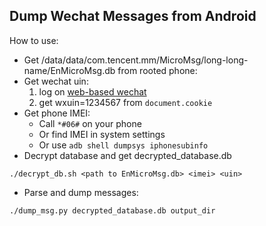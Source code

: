 ## Dump Wechat Messages from Android

How to use:

+ Get /data/data/com.tencent.mm/MicroMsg/long-long-name/EnMicroMsg.db from rooted phone:
+ Get wechat uin:
	1. log on [web-based wechat](https://wx.qq.com)
	2. get wxuin=1234567 from `document.cookie`
+ Get phone IMEI:
	+ Call `*#06#` on your phone
	+ Or find IMEI in system settings
	+ Or use `adb shell dumpsys iphonesubinfo`
+ Decrypt database and get decrypted_database.db
```
./decrypt_db.sh <path to EnMicroMsg.db> <imei> <uin>
```
+ Parse and dump messages:
```
./dump_msg.py decrypted_database.db output_dir
```
